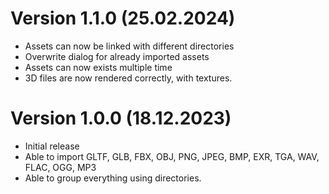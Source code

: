 # Version 1.1.0 (25.02.2024)
- Assets can now be linked with different directories
- Overwrite dialog for already imported assets
- Assets can now exists multiple time
- 3D files are now rendered correctly, with textures.

# Version 1.0.0 (18.12.2023)
- Initial release
- Able to import GLTF, GLB, FBX, OBJ, PNG, JPEG, BMP, EXR, TGA, WAV, FLAC, OGG, MP3
- Able to group everything using directories.